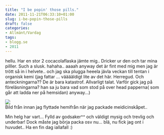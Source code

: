 ```yaml
---
title: "I be popin' those pills."
date: 2011-11-21T06:33:10+01:00
slug: i-be-popin-those-pills
draft: false
categories:
- Allmänt/Vardag
tags:
- blogg.se
- 2011
---
```

hellu. Har en stor 2 cocacolaflaska jämte mig.. Dricker ur den och tar mina pilller. Such a slusk. hahaha.. aaaah anyway det är fint med mig men jag är trött så in i helvete.. och jag ska plugga heeela jävla veckan till tentan i organisk kemi (jag fattar ... vääääldigt lite av det här. Herregud. Och anteckningarna?? De är bara katastrof. Allvarligt talat. Varför gick jag på föreläsningarna? han sa ju bara vad som stod på over head papperna( som går att ladda ner på hemsidan) anyway...)  
  
![](/assets/images/blogg.se/wp_001325_175858532.jpg)  
Bild från innan jag flyttade hemifrån när jag packade meidicinskåpet..  
  
  
Min helg har vart... Fylld av godsaker^^ och väldigt mysig och trevlig och underbar! Dock måste jag börja packa osv nu... blä, nu fick jag ont i huvudet.. Ha en fin dag iallafall :)